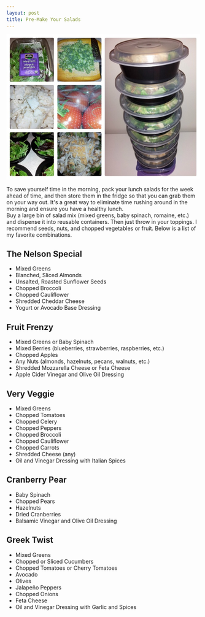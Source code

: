 ```yaml
---
layout: post
title: Pre-Make Your Salads
---
```


![Salads](/images/salads.jpg)

To save yourself time in the morning, pack your lunch salads for the week ahead of time,
and then store them in the fridge so that you can grab them on your way out. It's a great way to eliminate 
time rushing around in the morning and ensure you have a healthy lunch.  
Buy a large bin of salad mix (mixed greens, baby spinach, romaine, etc.) and dispense it 
into reusable containers. Then just throw in your toppings. I recommend seeds, nuts, and chopped vegetables or fruit. 
Below is a list of my favorite combinations. 

## The Nelson Special
- Mixed Greens
- Blanched, Sliced Almonds
- Unsalted, Roasted Sunflower Seeds
- Chopped Broccoli
- Chopped Cauliflower
- Shredded Cheddar Cheese
- Yogurt or Avocado Base Dressing

## Fruit Frenzy
- Mixed Greens or Baby Spinach
- Mixed Berries (blueberries, strawberries, raspberries, etc.)
- Chopped Apples
- Any Nuts (almonds, hazelnuts, pecans, walnuts, etc.)
- Shredded Mozzarella Cheese or Feta Cheese
- Apple Cider Vinegar and Olive Oil Dressing

## Very Veggie
- Mixed Greens
- Chopped Tomatoes
- Chopped Celery
- Chopped Peppers
- Chopped Broccoli
- Chopped Cauliflower
- Chopped Carrots
- Shredded Cheese (any)
- Oil and Vinegar Dressing with Italian Spices

## Cranberry Pear 
- Baby Spinach
- Chopped Pears
- Hazelnuts
- Dried Cranberries
- Balsamic Vinegar and Olive Oil Dressing 

## Greek Twist
- Mixed Greens
- Chopped or Sliced Cucumbers
- Chopped Tomatoes or Cherry Tomatoes
- Avocado
- Olives
- Jalapeño Peppers
- Chopped Onions
- Feta Cheese
- Oil and Vinegar Dressing with Garlic and Spices 




